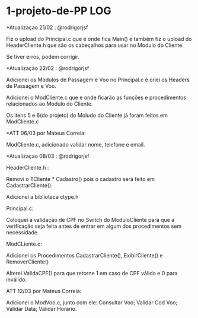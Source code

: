 # 1-projeto-de-PP   LOG

*Atualizaçao 21/02 : @rodrigorjsf

Fiz o upload do Principal.c que é onde fica Main() e também fiz o upload do HeaderCliente.h que são os cabeçalhos para usar no Modulo do Cliente.

Se tiver erros, podem corrigir.  

*Atualizaçao 22/02 : @rodrigorjsf

Adicionei os Modulos de Passagem e Voo no Principal.c e criei os Headers de Passagem e Voo.

Adicionei o ModCliente.c que e onde ficarão as funções e procedimentos relacionados ao Modulo do Cliente.

Os itens 5 e 6(do projeto) do Moludo do Cliente já foram feitos em ModCliente.c

*ATT 06/03 por Mateus Correia:

ModCliente.c, adicionado validar nome, telefone e email.

*Atualizaçao 08/03 : @rodrigorjsf

HeaderCliente.h :

Removi o TCliente * Cadastro() pois o cadastro será feito em CadastrarCliente().

Adicionei a biblioteca ctype.h

Principal.c:

Coloquei a validação de CPF no Switch do ModuloCliente para que a verificação seja feita antes de entrar em algum dos procedimentos sem necessidade.

ModCLiente.c:

Adicionei os Procedimentos CadastrarCliente(), ExibirCliente() e RemoverCliente()

Alterei ValidaCPF() para que retorne 1 em caso de CPF válido e 0 para inválido.

ATT 12/03 por Mateus Correia:

Adicionei o ModVoo.c, junto com ele:
Consultar Voo;
Validar Cod Voo;
Validar Data;
Validar Horario.

